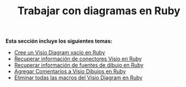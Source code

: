 ﻿---
title: Trabajar con diagramas en Ruby
type: docs
weight: 30
url: /es/java/working-with-diagrams-in-ruby/
---
**Esta sección incluye los siguientes temas:**

- [Cree un Visio Diagram vacío en Ruby](/diagram/es/java/create-an-empty-visio-diagram-in-ruby/)
- [Recuperar información de conectores Visio en Ruby](/diagram/es/java/retrieve-visio-connectors-information-in-ruby/)
- [Recuperar información de fuentes de dibujo en Ruby](/diagram/es/java/retrieve-drawing-font-information-in-ruby/)
- [Agregar Comentarios a Visio Dibujos en Ruby](/diagram/es/java/add-comments-to-visio-drawings-in-ruby/)
- [Eliminar todas las macros del Visio Diagram en Ruby](/diagram/es/java/remove-all-macros-from-the-visio-diagram-in-ruby/)
